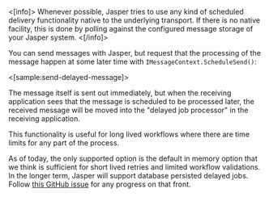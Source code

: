 <!--title:Scheduled Message Delivery and Execution-->

<[info]>
Whenever possible, Jasper tries to use any kind of scheduled delivery functionality native to the underlying transport. If there is no native facility,
this is done by polling against the configured message storage of your Jasper system.
<[/info]>

You can send messages with Jasper, but request that the processing of the message happen at some later time with `IMessageContext.ScheduleSend()`:

<[sample:send-delayed-message]>

The message itself is sent out immediately, but when the receiving application sees that the message is scheduled to be processed later, the received message will be moved into the "delayed job processor" in the receiving application.

This functionality is useful for long lived workflows where there are time limits for any part of the process.

As of today, the only supported option is the default in memory option that we think is sufficient for short lived retries and limited workflow validations. In the longer term, Jasper will support database persisted delayed jobs. Follow [this GitHub issue](https://github.com/JasperFx/jasper/issues/199) for any progress on that front.


